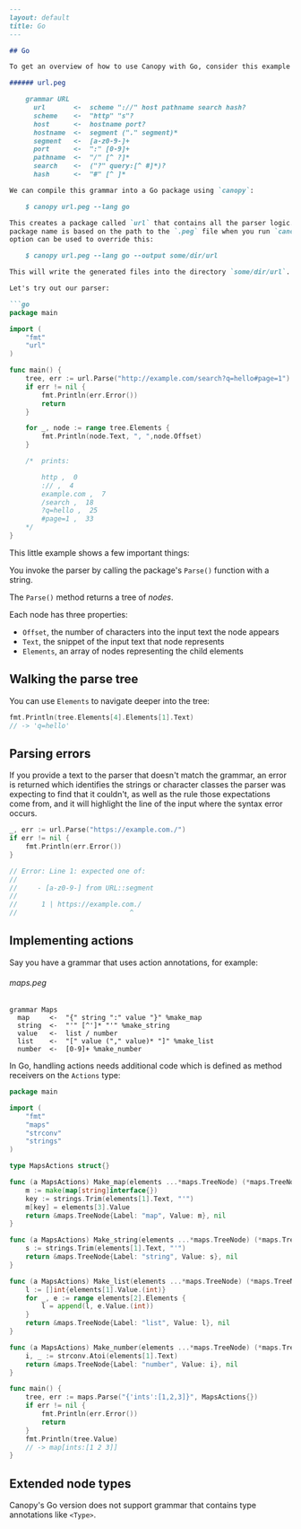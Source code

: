 ```markdown
---
layout: default
title: Go
---

## Go

To get an overview of how to use Canopy with Go, consider this example of a simplified grammar for URLs:

###### url.peg

    grammar URL
      url       <-  scheme "://" host pathname search hash?
      scheme    <-  "http" "s"?
      host      <-  hostname port?
      hostname  <-  segment ("." segment)*
      segment   <-  [a-z0-9-]+
      port      <-  ":" [0-9]+
      pathname  <-  "/" [^ ?]*
      search    <-  ("?" query:[^ #]*)?
      hash      <-  "#" [^ ]*

We can compile this grammar into a Go package using `canopy`:

    $ canopy url.peg --lang go

This creates a package called `url` that contains all the parser logic. The
package name is based on the path to the `.peg` file when you run `canopy`. The `--output`
option can be used to override this:

    $ canopy url.peg --lang go --output some/dir/url

This will write the generated files into the directory `some/dir/url`.

Let's try out our parser:

```go
package main

import (
    "fmt"
    "url"
)

func main() {
	tree, err := url.Parse("http://example.com/search?q=hello#page=1")
    if err != nil {
        fmt.Println(err.Error())
        return
    }

	for _, node := range tree.Elements {
		fmt.Println(node.Text, ", ",node.Offset)
	}

    /*  prints:

        http ,  0
        :// ,  4
        example.com ,  7
        /search ,  18
        ?q=hello ,  25
        #page=1 ,  33
    */
}
```

This little example shows a few important things:

You invoke the parser by calling the package's `Parse()` function with a string.

The `Parse()` method returns a tree of *nodes*.

Each node has three properties:

* `Offset`, the number of characters into the input text the node appears
* `Text`, the snippet of the input text that node represents
* `Elements`, an array of nodes representing the child elements

## Walking the parse tree

You can use `Elements` to navigate deeper into the tree:

```go
fmt.Println(tree.Elements[4].Elements[1].Text)
// -> 'q=hello'
```

## Parsing errors

If you provide a text to the parser that doesn't match the grammar, an error is returned which identifies the strings or character classes the parser was expecting to find that it couldn't, as well as the rule those expectations come from, and it will highlight the line of the input where the syntax error occurs.

```go
_, err := url.Parse("https://example.com./")
if err != nil {
    fmt.Println(err.Error())
}

// Error: Line 1: expected one of:
//        
//     - [a-z0-9-] from URL::segment
//        
//      1 | https://example.com./
//                            ^
```

## Implementing actions

Say you have a grammar that uses action annotations, for example:

###### maps.peg

    grammar Maps
      map     <-  "{" string ":" value "}" %make_map
      string  <-  "'" [^']* "'" %make_string
      value   <-  list / number
      list    <-  "[" value ("," value)* "]" %make_list
      number  <-  [0-9]+ %make_number

In Go, handling actions needs additional code which is defined as method receivers on the `Actions` type:

```go
package main

import (
	"fmt"
	"maps"
	"strconv"
	"strings"
)

type MapsActions struct{}

func (a MapsActions) Make_map(elements ...*maps.TreeNode) (*maps.TreeNode, error) {
	m := make(map[string]interface{})
	key := strings.Trim(elements[1].Text, "'")
	m[key] = elements[3].Value
	return &maps.TreeNode{Label: "map", Value: m}, nil
}

func (a MapsActions) Make_string(elements ...*maps.TreeNode) (*maps.TreeNode, error) {
	s := strings.Trim(elements[1].Text, "'")
	return &maps.TreeNode{Label: "string", Value: s}, nil
}

func (a MapsActions) Make_list(elements ...*maps.TreeNode) (*maps.TreeNode, error) {
	l := []int{elements[1].Value.(int)}
	for _, e := range elements[2].Elements {
		l = append(l, e.Value.(int))
	}
	return &maps.TreeNode{Label: "list", Value: l}, nil
}

func (a MapsActions) Make_number(elements ...*maps.TreeNode) (*maps.TreeNode, error) {
	i, _ := strconv.Atoi(elements[1].Text)
	return &maps.TreeNode{Label: "number", Value: i}, nil
}

func main() {
	tree, err := maps.Parse("{'ints':[1,2,3]}", MapsActions{})
	if err != nil {
		fmt.Println(err.Error())
		return
	}
	fmt.Println(tree.Value)
	// -> map[ints:[1 2 3]]
}
```

## Extended node types

Canopy's Go version does not support grammar that contains type annotations like `<Type>`.
```